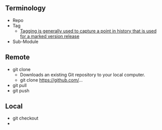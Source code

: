 ## Terminology
* Repo
* Tag
  * [Tagging is generally used to capture a point in history that is used for a marked version release](https://www.atlassian.com/git/tutorials/inspecting-a-repository/git-tag)   
* Sub-Module

## Remote
* git clone
  * Downloads an existing Git repository to your local computer.  
  * git clone https://github.com/... 
* git pull
* git push

## Local
* git checkout
* 
